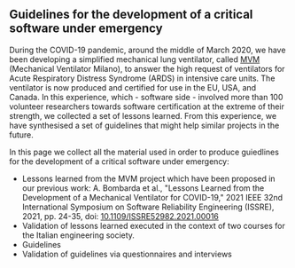 ## Guidelines for the development of a critical software under emergency

During the COVID-19 pandemic, around the middle of March 2020, we have been developing a simplified mechanical lung  ventilator,  called  [MVM](http://mvm.care/)  (Mechanical  Ventilator  Milano),  to answer  the  high  request  of  ventilators  for  Acute  Respiratory Distress  Syndrome  (ARDS)  in  intensive  care  units.  The ventilator is now produced and certified for use in the EU, USA, and Canada. In this experience, which - software side - involved more  than  100  volunteer  researchers  towards  software certification at the extreme of their strength, we collected a set of lessons learned. 
From this experience, we have synthesised a set of guidelines that might help similar projects in the future.

In this page we collect all the material used in order to produce guiedlines for the development of a critical software under emergency:
- Lessons learned from the MVM project which have been proposed in our previous work: A. Bombarda et al., "Lessons Learned from the Development of a Mechanical Ventilator for COVID-19," 2021 IEEE 32nd International Symposium on Software Reliability Engineering (ISSRE), 2021, pp. 24-35, doi: [10.1109/ISSRE52982.2021.00016](https://ieeexplore.ieee.org/document/9700322)
- Validation of lessons learned executed in the context of two courses for the Italian engineering society. 
- Guidelines
- Validation of guidelines via questionnaires and interviews

<!--  Having trouble with Pages? Check out our [documentation](https://docs.github.com/categories/github-pages-basics/) or [contact support](https://support.github.com/contact) and we’ll help you sort it out. -->
